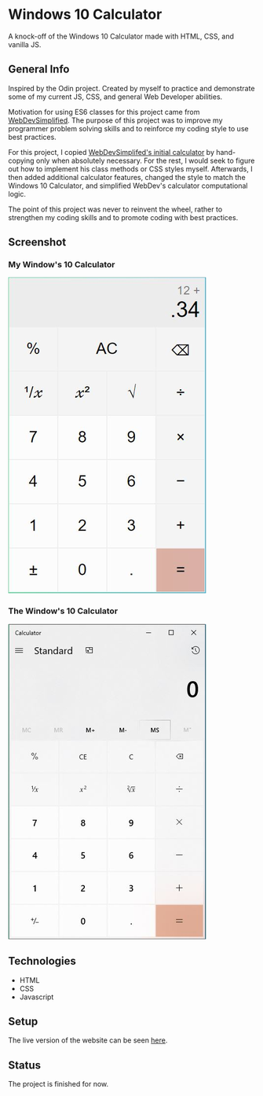 # Windows 10 Calculator

A knock-off of the Windows 10 Calculator made with HTML, CSS, and vanilla JS.

## General Info

Inspired by the Odin project. Created by myself to practice and demonstrate some of my current JS, CSS, and general Web Developer abilities.

Motivation for using ES6 classes for this project came from [WebDevSimplified](https://github.com/WebDevSimplified/Vanilla-JavaScript-Calculator). The purpose of this project was to improve my programmer problem solving skills and to reinforce my coding style to use best practices.

For this project, I copied [WebDevSimplifed's initial calculator](https://github.com/WebDevSimplified/Vanilla-JavaScript-Calculator) by hand-copying only when absolutely necessary. For the rest, I would seek to figure out how to implement his class methods or CSS styles myself. Afterwards, I then added additional calculator features, changed the style to match the Windows 10 Calculator, and simplified WebDev's calculator computational logic.

The point of this project was never to reinvent the wheel, rather to strengthen my coding skills and to promote coding with best practices.

## Screenshot

### My Window's 10 Calculator

![Example screenshot](https://github.com/MNGoldman/Windows10-Calculator/blob/master/images/MyWindows10Calculator.JPG)

### The Window's 10 Calculator

![Example screenshot](https://github.com/MNGoldman/Windows10-Calculator/blob/master/images/RealWindows10Calculator.JPG)

## Technologies

* HTML
* CSS
* Javascript

## Setup

The live version of the website can be seen [here](https://mngoldman.github.io/Windows10-Calculator/).

## Status

The project is finished for now.